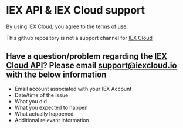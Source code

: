 # IEX API & IEX Cloud support
By using IEX Cloud, you agree to the [terms of use](https://iexcloud.io/terms/).

This github repository is not a support channel for [IEX Cloud](https://iexcloud.io/) 

## Have a question/problem regarding the [IEX Cloud API](https://iexcloud.io/docs/api/)? Please email support@iexcloud.io with the below information

   * Email account associated with your IEX Account
   * Date/time of the issue
   * What you did
   * What you expected to happen
   * What actually happened
   * Additional relevant information

